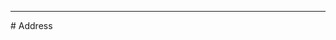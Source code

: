 
<div class="row">
<div class="text-center">
  <!--iframe src="https://www.google.com/maps/embed?..." width="600" height="450" frameborder="0" style="border:0" allowfullscreen></iframe-->
</div>
</div>

<hr/>

<span id="address"/>
# Address

<address>
</address>
